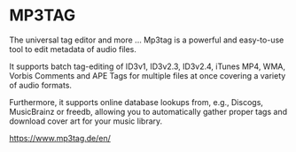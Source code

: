 

# MP3TAG
The universal tag editor and more ...
Mp3tag is a powerful and easy-to-use tool to edit metadata of audio files.

It supports batch tag-editing of ID3v1, ID3v2.3, ID3v2.4, iTunes MP4, WMA, Vorbis Comments and APE Tags for multiple files at once covering a variety of audio formats.

Furthermore, it supports online database lookups from, e.g., Discogs, MusicBrainz or freedb, allowing you to automatically gather proper tags and download cover art for your music library.

https://www.mp3tag.de/en/
